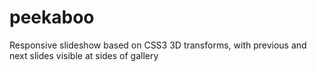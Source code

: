 # peekaboo
Responsive slideshow based on CSS3 3D transforms, with previous and next slides visible at sides of gallery
